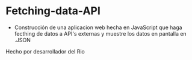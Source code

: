 # Fetching-data-API

- Construcción de una aplicacion web hecha en JavaScript que haga fecthing de datos a API's externas y muestre los datos en pantalla en .JSON


Hecho por desarrollador del Rio